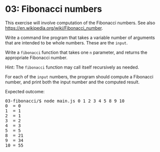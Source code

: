 # 03: Fibonacci numbers

This exercise will involve computation of the Fibonacci numbers.
See also <https://en.wikipedia.org/wiki/Fibonacci_number>.

Write a command line program that takes a variable number of
arguments that are intended to be whole numbers. These are
the `input`.

Write a `fibonacci` function that takes one `n` parameter, and
returns the appropriate Fibonacci number.

Hint: The `fibonacci` function may call itself recursively
as needed.

For each of the `input` numbers, the program should compute a
Fibonacci number, and print both the input number and the
computed result.

Expected outcome:

<pre>
03-fibonacci/$ node main.js 0 1 2 3 4 5 8 9 10
0  = 0
1  = 1
2  = 1
3  = 2
4  = 3
5  = 5
8  = 21
9  = 34
10 = 55
</pre>
